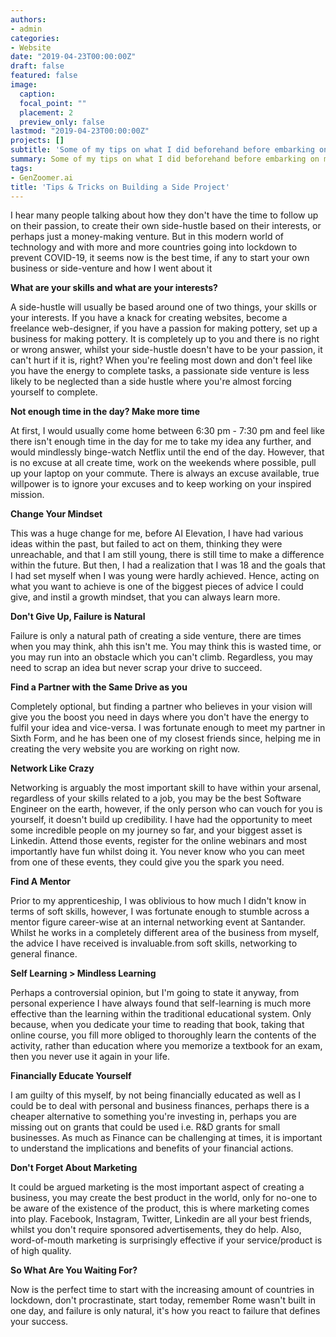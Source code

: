 ```yaml
---
authors:
- admin
categories:
- Website
date: "2019-04-23T00:00:00Z"
draft: false
featured: false
image:
  caption: 
  focal_point: ""
  placement: 2
  preview_only: false
lastmod: "2019-04-23T00:00:00Z"
projects: []
subtitle: 'Some of my tips on what I did beforehand before embarking on my venture at GenZoomer.ai'
summary: Some of my tips on what I did beforehand before embarking on my venture at GenZoomer.ai.
tags:
- GenZoomer.ai
title: 'Tips & Tricks on Building a Side Project'
---
```


I hear many people talking about how they don't have the time to follow up on their passion, to create their own side-hustle based on their interests, or perhaps just a money-making venture. But in this modern world of technology and with more and more countries going into lockdown to prevent COVID-19, it seems now is the best time, if any to start your own business or side-venture and how I went about it

**What are your skills and what are your interests?**

A side-hustle will usually be based around one of two things, your skills or your interests. If you have a knack for creating websites, become a freelance web-designer, if you have a passion for making pottery, set up a business for making pottery. It is completely up to you and there is no right or wrong answer, whilst your side-hustle doesn't have to be your passion, it can't hurt if it is, right? When you're feeling most down and don't feel like you have the energy to complete tasks, a passionate side venture is less likely to be neglected than a side hustle where you're almost forcing yourself to complete.

**Not enough time in the day? Make more time**

At first, I would usually come home between 6:30 pm - 7:30 pm and feel like there isn't enough time in the day for me to take my idea any further, and would mindlessly binge-watch Netflix until the end of the day. However, that is no excuse at all create time, work on the weekends where possible, pull up your laptop on your commute. There is always an excuse available, true willpower is to ignore your excuses and to keep working on your inspired mission.

**Change Your Mindset**

This was a huge change for me, before AI Elevation, I have had various ideas within the past, but failed to act on them, thinking they were unreachable, and that I am still young, there is still time to make a difference within the future. But then, I had a realization that I was 18 and the goals that I had set myself when I was young were hardly achieved. Hence, acting on what you want to achieve is one of the biggest pieces of advice I could give, and instil a growth mindset, that you can always learn more.

**Don't Give Up, Failure is Natural**

Failure is only a natural path of creating a side venture, there are times when you may think, ahh this isn't me. You may think this is wasted time, or you may run into an obstacle which you can't climb. Regardless, you may need to scrap an idea but never scrap your drive to succeed.

**Find a Partner with the Same Drive as you**

Completely optional, but finding a partner who believes in your vision will give you the boost you need in days where you don't have the energy to fulfil your idea and vice-versa. I was fortunate enough to meet my partner in Sixth Form, and he has been one of my closest friends since, helping me in creating the very website you are working on right now.

**Network Like Crazy**

Networking is arguably the most important skill to have within your arsenal, regardless of your skills related to a job, you may be the best Software Engineer on the earth, however, if the only person who can vouch for you is yourself, it doesn't build up credibility. I have had the opportunity to meet some incredible people on my journey so far, and your biggest asset is Linkedin. Attend those events, register for the online webinars and most importantly have fun whilst doing it. You never know who you can meet from one of these events, they could give you the spark you need.

**Find A Mentor**

Prior to my apprenticeship, I was oblivious to how much I didn't know in terms of soft skills, however, I was fortunate enough to stumble across a mentor figure career-wise at an internal networking event at Santander. Whilst he works in a completely different area of the business from myself, the advice I have received is invaluable.from soft skills, networking to general finance.

**Self Learning > Mindless Learning**

Perhaps a controversial opinion, but I'm going to state it anyway, from personal experience I have always found that self-learning is much more effective than the learning within the traditional educational system. Only because, when you dedicate your time to reading that book, taking that online course, you fill more obliged to thoroughly learn the contents of the activity, rather than education where you memorize a textbook for an exam, then you never use it again in your life.

**Financially Educate Yourself**

I am guilty of this myself, by not being financially educated as well as I could be to deal with personal and business finances, perhaps there is a cheaper alternative to something you're investing in, perhaps you are missing out on grants that could be used i.e. R&D grants for small businesses. As much as Finance can be challenging at times, it is important to understand the implications and benefits of your financial actions.

**Don't Forget About Marketing**

It could be argued marketing is the most important aspect of creating a business, you may create the best product in the world, only for no-one to be aware of the existence of the product, this is where marketing comes into play. Facebook, Instagram, Twitter, Linkedin are all your best friends, whilst you don't require sponsored advertisements, they do help. Also, word-of-mouth marketing is surprisingly effective if your service/product is of high quality.

**So What Are You Waiting For?**

Now is the perfect time to start with the increasing amount of countries in lockdown, don't procrastinate, start today, remember Rome wasn't built in one day, and failure is only natural, it's how you react to failure that defines your success.